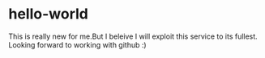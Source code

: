 # hello-world
This is really new for me.But I beleive I will exploit this service to its fullest.
Looking forward to working with github :)
